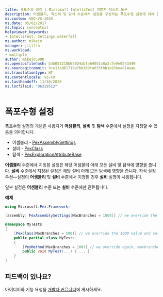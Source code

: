 ```yaml
---
title: 폭포수형 설정 | Microsoft IntelliTest 개발자 테스트 도구
description: 어셈블리, 픽스쳐 및 탐색 수준에서 설정을 구성하는 폭포수형 설정에 대해 알아봅니다.
ms.custom: SEO-VS-2020
ms.date: 05/02/2017
ms.topic: conceptual
helpviewer_keywords:
- IntelliTest, Settings waterfall
ms.author: mikejo
manager: jillfra
ms.workload:
- multiple
author: mikejo5000
ms.openlocfilehash: bdb053218b65924abfa64053a8a3c7e9e0543d49
ms.sourcegitcommit: 9ce13a961719afbb389fa033fbb1a93bea814aae
ms.translationtype: HT
ms.contentlocale: ko-KR
ms.lasthandoff: 11/30/2020
ms.locfileid: "96329512"
---
```

# <a name="settings-waterfall"></a>폭포수형 설정

폭포수형 설정의 개념은 사용자가 **어셈블리**, **설비** 및 **탐색** 수준에서 설정을 지정할 수 있음을 의미합니다.

* 어셈블리 - [PexAssemblySettings](attribute-glossary.md#pexassemblysettings)
* 설비 - [PexClass](attribute-glossary.md#pexclass)
* 탐색 - [PexExplorationAttributeBase](attribute-glossary.md#pexexplorationattributebase)

**어셈블리** 수준에서 지정된 설정은 해당 어셈블리 아래 모든 설비 및 탐색에 영향을 줍니다. **설비** 수준에서 지정된 설정은 해당 설비 아래 모든 탐색에 영향을 줍니다. 자식 설정 우선&mdash;설정이 **어셈블리** 및 **설비** 수준에서 지정된 경우 **설비** 설정이 사용됩니다.

일부 설정은 **어셈블리** 수준 또는 **설비** 수준에만 관련됩니다.

**예제**

```csharp
using Microsoft.Pex.Framework;

[assembly: PexAssemblySettings(MaxBranches = 1000)] // we override the default value of maxbranches

namespace MyTests
{
    [PexClass(MaxBranches = 500)] // we override the 1000 value and set maxbranches to 500
    public partial class MyTests
    {
        [PexMethod(MaxBranches = 100)] // we override again, maxbranches = 100
        public void MyTest(...) { ... }
    }
}
```

## <a name="got-feedback"></a>피드백이 있나요?

아이디어와 기능 요청을 [개발자 커뮤니티](https://developercommunity.visualstudio.com/content/idea/post.html?space=8)에 게시하세요.
